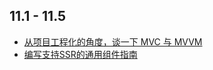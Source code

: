 ## 11.1 - 11.5
* [从项目工程化的角度，谈一下 MVC 与 MVVM](https://mp.weixin.qq.com/s/uKu5duM81HDJlHqOaJCsBg)
* [编写支持SSR的通用组件指南](https://mp.weixin.qq.com/s?__biz=MzU0OTExNzYwNg==&mid=2247484455&idx=1&sn=62adb724769dabe449e43ec68fc37778&chksm=fbb58feeccc206f86985e615908495aad63d9315927589ab528995154d6d61a5d1c9a0bbf6eb&token=781711217&lang=zh_CN&rd2werd=1#wechat_redirect)